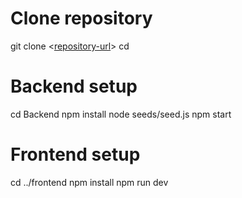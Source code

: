 # Clone repository
git clone <[repository-url](https://github.com/comeheretnt/Hekate_Intern/new/master?filename=README.md)>
cd <repository-folder>

# Backend setup
cd Backend
npm install
node seeds/seed.js
npm start

# Frontend setup
cd ../frontend
npm install
npm run dev
